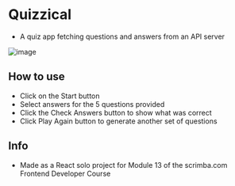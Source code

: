 # Quizzical
- A quiz app fetching questions and answers from an API server

![image](https://user-images.githubusercontent.com/57393100/217842549-69fec8fd-3f2f-4291-894e-a07fbc04127a.png)

## How to use
- Click on the Start button
- Select answers for the 5 questions provided
- Click the Check Answers button to show what was correct
- Click Play Again button to generate another set of questions

## Info
- Made as a React solo project for Module 13 of the scrimba.com Frontend Developer Course
